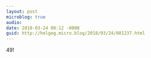 ```yaml
---
layout: post
microblog: true
audio: 
date: 2018-03-24 08:12 -0000
guid: http://helgeg.micro.blog/2018/03/24/081237.html
---
```

49!
